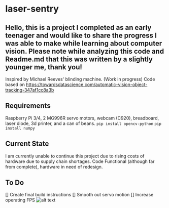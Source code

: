 # laser-sentry

## Hello, this is a project I completed as an early teenager and would like to share the progress I was able to make while learning about computer vision. Please note while analyzing this code and Readme.md that this was written by a slightly younger me, thank you! 

Inspired by Michael Reeves' blinding machine. (Work in progress) 
Code based on https://towardsdatascience.com/automatic-vision-object-tracking-347af1cc8a3b
## Requirements
Raspberry Pi 3/4, 2 MG996R servo motors, webcam (C920), breadboard, laser diode, 3d printer, and a can of beans.
```pip install opencv-python```
```pip install numpy```

## Current State

I am currently unable to continue this project due to rising costs of hardware due to supply chain shortages. 
Code Functional (although far from complete), hardware in need of redesign.

## To Do
[] Create final build instructions
[] Smooth out servo motion
[] Increase operating FPS
![alt text](https://i.imgur.com/vbVT5s1.png)

